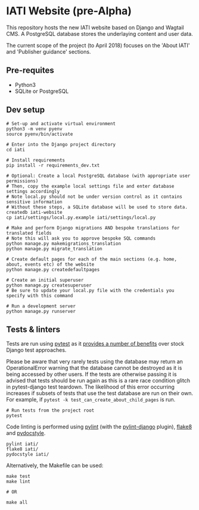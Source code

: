 # IATI Website (pre-Alpha)
This repository hosts the new IATI website based on Django and Wagtail CMS.  A PostgreSQL database stores the underlaying content and user data.

The current scope of the project (to April 2018) focuses on the 'About IATI' and 'Publisher guidance' sections.


## Pre-requites

- Python3
- SQLite or PostgreSQL


## Dev setup
```
# Set-up and activate virtual environment
python3 -m venv pyenv
source pyenv/bin/activate

# Enter into the Django project directory
cd iati

# Install requirements
pip install -r requirements_dev.txt

# Optional: Create a local PostgreSQL database (with appropriate user permissions)
# Then, copy the example local settings file and enter database settings accordingly
# Note local.py should not be under version control as it contains sensitive information
# Without these steps, a SQLite database will be used to store data.
createdb iati-website
cp iati/settings/local.py.example iati/settings/local.py

# Make and perform Django migrations AND bespoke translations for translated fields
# Note this will ask you to approve bespoke SQL commands
python manage.py makemigrations_translation
python manage.py migrate_translation

# Create default pages for each of the main sections (e.g. home, about, events etc) of the website
python manage.py createdefaultpages

# Create an initial superuser
python manage.py createsuperuser
# Be sure to update your local.py file with the credentials you specify with this command

# Run a development server
python manage.py runserver
```

## Tests & linters

Tests are run using [pytest](https://pytest.org/) as it [provides a number of benefits](https://pytest-django.readthedocs.io/en/latest/#why-would-i-use-this-instead-of-django-s-manage-py-test-command) over stock Django test approaches.

Please be aware that very rarely tests using the database may return an OperationalError warning that the database cannot be destroyed as it is being accessed by other users. If the tests are otherwise passing it is advised that tests should be run again as this is a rare race condition glitch in pytest-django test teardown. The likelihood of this error occurring increases if subsets of tests that use the test database are run on their own. For example, if `pytest -k test_can_create_about_child_pages` is run.

```
# Run tests from the project root
pytest
```

Code linting is performed using [pylint](https://github.com/PyCQA/pylint) (with the [pylint-django](https://github.com/PyCQA/pylint-django) plugin), [flake8](http://flake8.pycqa.org) and [pydocstyle](http://www.pydocstyle.org).
```
pylint iati/
flake8 iati/
pydocstyle iati/
```

Alternatively, the Makefile can be used:
```
make test
make lint

# OR

make all
```
